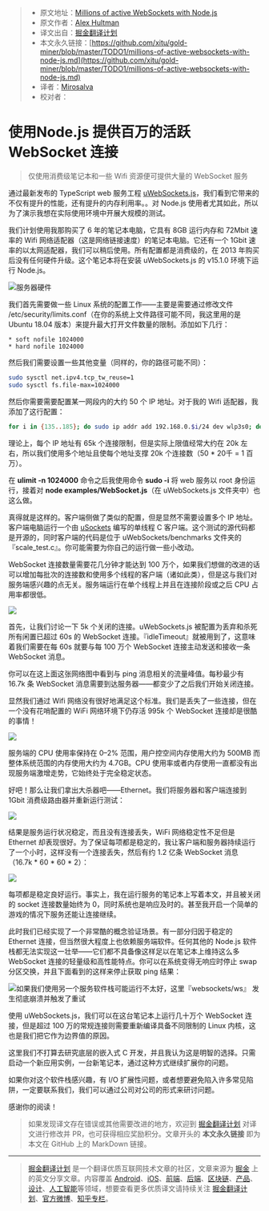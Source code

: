 > * 原文地址：[Millions of active WebSockets with Node.js](https://medium.com/@alexhultman/millions-of-active-websockets-with-node-js-7dc575746a01)
> * 原文作者：[Alex Hultman](https://medium.com/@alexhultman)
> * 译文出自：[掘金翻译计划](https://github.com/xitu/gold-miner)
> * 本文永久链接：[https://github.com/xitu/gold-miner/blob/master/TODO1/millions-of-active-websockets-with-node-js.md](https://github.com/xitu/gold-miner/blob/master/TODO1/millions-of-active-websockets-with-node-js.md)
> * 译者：[Mirosalva](https://github.com/Mirosalva)
> * 校对者：

# 使用Node.js 提供百万的活跃 WebSocket 连接

> 仅使用消费级笔记本和一些 Wifi 资源便可提供大量的 WebSocket 服务

通过最新发布的 TypeScript web 服务工程 [uWebSockets.js](https://github.com/uNetworking/uWebSockets.js)，我们看到它带来的不仅有提升的性能，还有提升的内存利用率。。对 Node.js 使用者尤其如此，所以为了演示我想在实际使用环境中开展大规模的测试。

我们计划使用我那购买了 6 年的笔记本电脑，它具有 8GB 运行内存和 72Mbit 速率的 Wifi 网络适配器（这是网络链接速度）的笔记本电脑。它还有一个 1Gbit 速率的以太网适配器，我们可以稍后使用。所有配置都是消费级的，在 2013 年购买后没有任何硬件升级。这个笔记本将在安装 uWebSockets.js 的 v15.1.0 环境下运行 Node.js。

![服务器硬件](https://cdn-images-1.medium.com/max/2000/1*rXwVs5rZXES07sHY29xrKw.jpeg)

我们首先需要做一些 Linux 系统的配置工作——主要是需要通过修改文件 /etc/security/limits.conf（在你的系统上文件路径可能不同，我这里用的是 Ubuntu 18.04 版本）来提升最大打开文件数量的限制。添加如下几行：

```
* soft nofile 1024000
* hard nofile 1024000
```

然后我们需要设置一些其他变量（同样的，你的路径可能不同）：

```bash
sudo sysctl net.ipv4.tcp_tw_reuse=1
sudo sysctl fs.file-max=1024000
```

然后你需要需要配置某一网段内的大约 50 个 IP 地址。对于我的 Wifi 适配器，我添加了这行配置：

```bash
for i in {135..185}; do sudo ip addr add 192.168.0.$i/24 dev wlp3s0; done
```

理论上，每个 IP 地址有 65k 个连接限制，但是实际上限值经常大约在 20k 左右，所以我们使用多个地址且使每个地址支撑 20k 个连接数（50 * 20千 = 1 百万）。

在 **ulimit -n 1024000** 命令之后我使用命令 **sudo -i** 将 web 服务以 root 身份运行，接着对 **node examples/WebSocket.js**（在 uWebSockets.js 文件夹中）也这么做。

真得就是这样的。客户端侧做了类似的配置，但是显然不需要设置多个 IP 地址。客户端电脑运行一个由 [uSockets](https://github.com/uNetworking/uSockets) 编写的单线程 C 客户端。这个测试的源代码都是开源的，同时客户端的代码是位于 uWebSockets/benchmarks 文件夹的『scale_test.c』。你可能需要为你自己的运行做一些小改动。

WebSocket 连接数量需要花几分钟才能达到 100 万个，如果我们想做的改进的话可以增加每批次的连接数和使用多个线程的客户端（诸如此类），但是这与我们对服务端感兴趣的点无关。服务端运行在单个线程上并且在连接阶段或之后 CPU 占用率都很低。

![](https://cdn-images-1.medium.com/max/3840/1*-gdCkfDWjOxShtjPP8H8ng.png)

首先，让我们讨论一下 5k 个关闭的连接。uWebSockets.js 被配置为丢弃和杀死所有闲置已超过 60s 的 WebSocket 连接。『idleTimeout』就被用到了，这意味着我们需要在每 60s 就要与每 100 万个 WebSocket 连接主动发送和接收一条 WebSocket 消息。

你可以在这上面这张网络图中看到与 ping 消息相关的流量峰值。每秒最少有 16.7k 条 WebSocket 消息需要到达服务器——都变少了之后我们开始关闭连接。

显然我们通过 Wifi 网络没有很好地满足这个标准。我们是丢失了一些连接，但在一个没有花哨配置的 WiFi 网络环境下仍存活 995k 个 WebSocket 连接却是很酷的事情！

![](https://cdn-images-1.medium.com/max/3840/1*Os3oBCZSt_nHOLrORmHp9g.png)

服务端的 CPU 使用率保持在 0–2% 范围，用户控空间内存使用大约为 500MB 而整体系统范围的内存使用大约为 4.7GB。CPU 使用率或者内存使用一直都没有出现服务端激增走势，它始终处于完全稳定状态。

好吧！那么让我们拿出大杀器吧——Ethernet。我们将服务器和客户端连接到 1Gbit 消费级路由器并重新运行测试：

![](https://cdn-images-1.medium.com/max/3840/1*1v2fewfRAR21nryDIj_I6w.png)

结果是服务运行状况稳定，而且没有连接丢失，WiFi 网络稳定性不足但是 Ethernet 却表现很好。为了保证每项都是稳定的，我让客户端和服务器持续运行了一个小时，这样没有一个连接丢失，然后有约 1.2 亿条 WebSocket 消息（16.7k * 60 * 60 * 2）：

![](https://cdn-images-1.medium.com/max/3840/1*jp2Nm_t67771fNdo4eeRYQ.png)

每项都是稳定良好运行。事实上，我在运行服务的笔记本上写着本文，并且被关闭的 socket 连接数量始终为 0，同时系统也是响应及时的。甚至我开启一个简单的游戏的情况下服务还能让连接继续。

此时我们已经实现了一个非常酷的概念验证场景。有一部分归因于稳定的 Ethernet 连接，但当然很大程度上也依赖服务端软件。任何其他的 Node.js 软件栈都无法实现这一壮举——它们都不具备像这样足以在笔记本上维持这么多 WebSocket 连接的轻量级和高性能特点。你可以在系统变得无响应时停止 swap 分区交换，并且下面看到的这样来停止获取 ping 结果：

![如果我们使用另一个服务软件栈可能运行不太好，这里『websockets/ws』 发生彻底崩溃并触发了重试](https://cdn-images-1.medium.com/max/3840/1*wXez3KLeKPCEhodP5UvcGQ.png)

使用 uWebSockets.js，我们可以在这台笔记本上运行几十万个 WebSocket 连接，但是超过 100 万的常规连接则需要重新编译具备不同限制的 Linux 内核，这也是我们把它作为边界值的原因。

这里我们不打算去研究底层的嵌入式 C 开发，并且我认为这是明智的选择。只需启动一个新应用实例，一台新笔记本，通过这种方式继续扩展你的问题。

如果你对这个软件栈感兴趣，有 I/O 扩展性问题，或者想要避免陷入许多常见陷阱，一定要联系我们，我们可以通过公司对公司的形式来研讨问题。

感谢你的阅读！

> 如果发现译文存在错误或其他需要改进的地方，欢迎到 [掘金翻译计划](https://github.com/xitu/gold-miner) 对译文进行修改并 PR，也可获得相应奖励积分。文章开头的 **本文永久链接** 即为本文在 GitHub 上的 MarkDown 链接。

---

> [掘金翻译计划](https://github.com/xitu/gold-miner) 是一个翻译优质互联网技术文章的社区，文章来源为 [掘金](https://juejin.im) 上的英文分享文章。内容覆盖 [Android](https://github.com/xitu/gold-miner#android)、[iOS](https://github.com/xitu/gold-miner#ios)、[前端](https://github.com/xitu/gold-miner#前端)、[后端](https://github.com/xitu/gold-miner#后端)、[区块链](https://github.com/xitu/gold-miner#区块链)、[产品](https://github.com/xitu/gold-miner#产品)、[设计](https://github.com/xitu/gold-miner#设计)、[人工智能](https://github.com/xitu/gold-miner#人工智能)等领域，想要查看更多优质译文请持续关注 [掘金翻译计划](https://github.com/xitu/gold-miner)、[官方微博](http://weibo.com/juejinfanyi)、[知乎专栏](https://zhuanlan.zhihu.com/juejinfanyi)。
